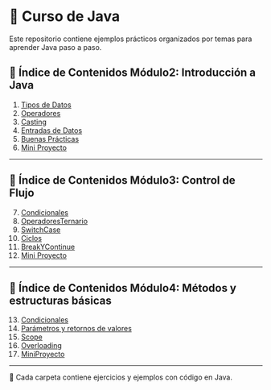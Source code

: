 # 📘 Curso de Java 

Este repositorio contiene ejemplos prácticos organizados por temas para aprender Java paso a paso.  

## 📑 Índice de Contenidos Módulo2: Introducción a Java

1. [Tipos de Datos](01TiposDeDatos)  
2. [Operadores](02Operadores)  
3. [Casting](03Casting)  
4. [Entradas de Datos](04EntradasDatos)  
5. [Buenas Prácticas](05BuenasPracticas)  
6. [Mini Proyecto](MiniProyecto)  

---

## 📑 Índice de Contenidos Módulo3: Control de Flujo

7.  [Condicionales](06Condicionales)
8.  [OperadoresTernario](07OperadorTernario)
9.  [SwitchCase](08SwitchCase)
10. [Ciclos](09Ciclos)
11. [BreakYContinue](10BreakYContinue)
12. [Mini Proyecto](MiniProyecto)

---


## 📑 Índice de Contenidos Módulo4: Métodos y estructuras básicas

13.  [Condicionales](11Metodos)
14.  [Parámetros y retornos de valores](12ParametrosRetornos)
15.  [Scope](13Scope)
16.  [Overloading](14Overloading)
17.  [MiniProyecto](MiniProyecto02)
---
🔗 Cada carpeta contiene ejercicios y ejemplos con código en Java.
